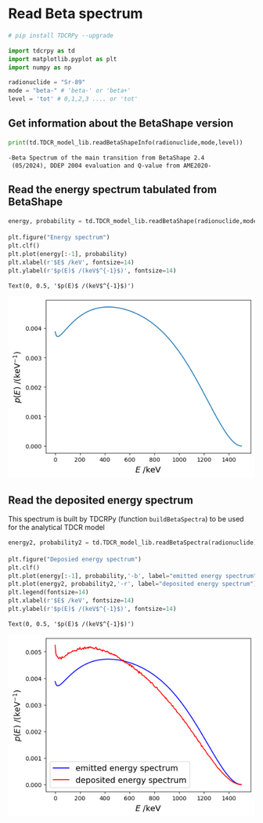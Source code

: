 # Read Beta spectrum


```python
# pip install TDCRPy --upgrade
```


```python
import tdcrpy as td
import matplotlib.pyplot as plt
import numpy as np
```


```python
radionuclide = "Sr-89"
mode = "beta-" # 'beta-' or 'beta+'
level = 'tot' # 0,1,2,3 .... or 'tot'
```

## Get information about the BetaShape version


```python
print(td.TDCR_model_lib.readBetaShapeInfo(radionuclide,mode,level))
```

    -Beta Spectrum of the main transition from BetaShape 2.4
     (05/2024), DDEP 2004 evaluation and Q-value from AME2020-
    

## Read the energy spectrum tabulated from BetaShape


```python
energy, probability = td.TDCR_model_lib.readBetaShape(radionuclide,mode,level)

plt.figure("Energy spectrum")
plt.clf()
plt.plot(energy[:-1], probability)
plt.xlabel(r'$E$ /keV', fontsize=14)
plt.ylabel(r'$p(E)$ /(keV$^{-1}$)', fontsize=14)
```




    Text(0, 0.5, '$p(E)$ /(keV$^{-1}$)')




    
![png](output_7_1.png)
    


## Read the deposited energy spectrum

This spectrum is built by TDCRPy (function `buildBetaSpectra`) to be used for the analytical TDCR model


```python
energy2, probability2 = td.TDCR_model_lib.readBetaSpectra(radionuclide)

plt.figure("Deposied energy spectrum")
plt.clf()
plt.plot(energy[:-1], probability,'-b', label="emitted energy spectrum")
plt.plot(energy2, probability2,'-r', label="deposited energy spectrum")
plt.legend(fontsize=14)
plt.xlabel(r'$E$ /keV', fontsize=14)
plt.ylabel(r'$p(E)$ /(keV$^{-1}$)', fontsize=14)
```




    Text(0, 0.5, '$p(E)$ /(keV$^{-1}$)')




    
![png](output_9_1.png)
    



```python

```

